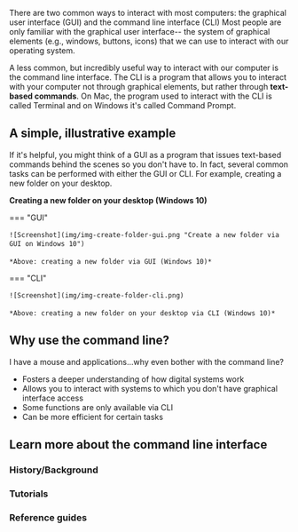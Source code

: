 
There are two common ways to interact with most computers: the graphical user interface (GUI) and the command line interface (CLI) Most people are only familiar with the graphical user interface-- the system of graphical elements (e.g., windows, buttons, icons) that we can use to interact with our operating system. 

A less common, but incredibly useful way to interact with our computer is the command line interface. The CLI is a program that allows you to interact with your computer not through graphical elements, but rather through **text-based commands**. On Mac, the program used to interact with the CLI is called Terminal and on Windows it's called Command Prompt.

## A simple, illustrative example

If it's helpful, you might think of a GUI as a program that issues text-based commands behind the scenes so you don't have to. In fact, several common tasks can be performed with either the GUI or CLI. For example, creating a new folder on your desktop.

**Creating a new folder on your desktop (Windows 10)**

=== "GUI"

    ![Screenshot](img/img-create-folder-gui.png "Create a new folder via GUI on Windows 10")

    *Above: creating a new folder via GUI (Windows 10)*

=== "CLI"

    ![Screenshot](img/img-create-folder-cli.png)

    *Above: creating a new folder on your desktop via CLI (Windows 10)*

## Why use the command line?

I have a mouse and applications...why even bother with the command line? 

* Fosters a deeper understanding of how digital systems work
* Allows you to interact with systems to which you don't have graphical interface access 
* Some functions are only available via CLI
* Can be more efficient for certain tasks

## Learn more about the command line interface

### History/Background

### Tutorials

### Reference guides

